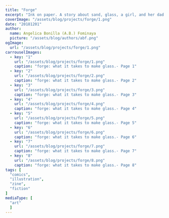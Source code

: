 ```yaml
---
title: "Forge"
excerpt: "Ink on paper. A story about sand, glass, a girl, and her dad."
coverImage: "/assets/blog/projects/forge/1.png"
date: "20181201"
author:
  name: Angelica Bonilla (A.B.) Fominaya
  picture: "/assets/blog/authors/abf.png"
ogImage:
  url: "/assets/blog/projects/forge/1.png"
carrouselImages:
  - key: "1"
    url: "/assets/blog/projects/forge/1.png"
    caption: "forge: what it takes to make glass.- Page 1"
  - key: "2"
    url: "/assets/blog/projects/forge/2.png"
    caption: "forge: what it takes to make glass.- Page 2"
  - key: "3"
    url: "/assets/blog/projects/forge/3.png"
    caption: "forge: what it takes to make glass.- Page 3"
  - key: "4"
    url: "/assets/blog/projects/forge/4.png"
    caption: "forge: what it takes to make glass.- Page 4"
  - key: "5"
    url: "/assets/blog/projects/forge/5.png"
    caption: "forge: what it takes to make glass.- Page 5"
  - key: "6"
    url: "/assets/blog/projects/forge/6.png"
    caption: "forge: what it takes to make glass.- Page 6"
  - key: "7"
    url: "/assets/blog/projects/forge/7.png"
    caption: "forge: what it takes to make glass.- Page 7"
  - key: "8"
    url: "/assets/blog/projects/forge/8.png"
    caption: "forge: what it takes to make glass.- Page 8"
tags: [
  "comics",
  "illustration",
  "zine",
  "fiction"
]
mediaType: [
  "art"
  ]
---
```

